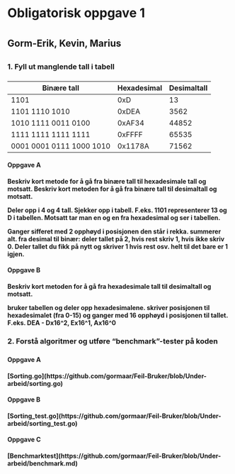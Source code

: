 <h1>      Obligatorisk oppgave 1 <h1>
<h2>      Gorm-Erik, Kevin, Marius <h2>

<h3>      1. Fyll ut manglende tall i tabell <h3>

Binære tall|Hexadesimal|Desimaltall
-|-|-
1101|0xD|13
1101 1110 1010|0xDEA |3562
1010 1111 0011 0100|0xAF34| 44852
1111 1111 1111 1111 | 0xFFFF | 65535
0001 0001 0111 1000 1010 | 0x1178A | 71562

<h4>      Oppgave A <h4>
<b>Beskriv kort metode for å gå fra binære tall til hexadesimale tall og motsatt. Beskriv kort metoden for å gå fra binære tall til desimaltall og motsatt.<b>

Deler opp i 4 og 4 tall. Sjekker opp i tabell. F.eks. 1101 representerer 13 og D i tabellen.
Motsatt tar man en og en fra hexadesimal og ser i tabellen.

Ganger sifferet med 2 opphøyd i posisjonen den står i rekka. summerer alt.
fra desimal til binær: deler tallet på 2, hvis rest skriv 1, hvis ikke skriv 0. Deler tallet du fikk på nytt og skriver 1 hvis rest osv. helt til det bare er 1 igjen. 
<h4>      Oppgave B <h4>
<b>Beskriv kort metoden for å gå fra hexadesimale tall til desimaltall og motsatt.<b>

bruker tabellen og deler opp hexadesimalene. skriver posisjonen til hexadesimalet (fra 0-15) og ganger med 16 opphøyd i posisjonen til tallet. F.eks. DEA - Dx16^2, Ex16^1, Ax16^0

<h3> 2. Forstå algoritmer og utføre “benchmark”-tester på koden <h3>

<h4> Oppgave A <h4>
[Sorting.go](https://github.com/gormaar/Feil-Bruker/blob/Under-arbeid/sorting.go)

<h4> Oppgave B <h4>
[Sorting_test.go](https://github.com/gormaar/Feil-Bruker/blob/Under-arbeid/sorting_test.go)

<h4> Oppgave C <h4>
[Benchmarktest](https://github.com/gormaar/Feil-Bruker/blob/Under-arbeid/benchmark.md)
